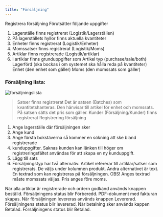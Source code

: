 ```yaml
---
title: "Försäljning"
---
```



Registrera försäljning
Förutsätter följande uppgifter

1. Lagerställe finns registrerat (Logistik/Lagerställen)
2. På lagerställets hyllor finns aktuella kvantiteter
3. Enheter finns registrerat (Logistik/Enheter)
4. Momssatser finns registrerat (Logistik/Moms)
5. Artiklar finns registrerade (Logistik/artiklar)
6. I artiklar finns grunduppgifter som Artikel typ (purchase/sale/both)
Lagerförd (ska bockas i om systemet ska hålla reda på kvantiteter)
Enhet (den enhet som gäller)
Moms (den momssats som gäller)

### Försäljning lista:

![forsäljningslista](sales-list.png)


>Satser finns registrerat
Det är satsen (Batches) som kvantitetshanteras. Den hänvisar till artikel för enhet och momssats. På satsen sätts det pris som gäller.
Kunder (Försäljning/Kunder) finns registrerat Registrering försäljning

1. Ange lagerställe där försäljningen sker
2. Ange kund
3. Ange första bokstäverna så kommer en sökning att ske bland registrerade
4. kunduppgifter.  Saknas kunden kan länken till höger om registreringsfältet användas för att skapa en ny kunduppgift.
5. Lägg till sats
6. Försäljningstyp har två alternativ. Artikel refererar till artiklar/satser som registrerats. De väljs under kolumnen produkt. Andra alternativet är text. En textrad som kan registreras på försäljningen. OBS! Anges textrad måste momssats väljas.  Pris anges före moms.

När alla artiklar är registrerade och ordern godkänd används knappen beställd.
Försäljningens status blir Förberedd. PDF-dokument med fakturan skapas.
När försäljningen levereras används knappen Levererad. Försäljningens status blir
levererad.
När betalning sker används kappen Betalad. Försäljningens status blir Betalad.
